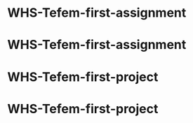 # WHS-Tefem-first-assignment
# WHS-Tefem-first-assignment
# WHS-Tefem-first-project
# WHS-Tefem-first-project
